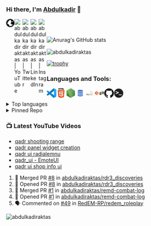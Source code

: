 ### Hi there, I'm [Abdulkadir][website] 👋

[<img align="left" alt="abdulkadiraktas.com.tr" width="22px" src="https://raw.githubusercontent.com/iconic/open-iconic/master/svg/globe.svg" />][website]
[<img align="left" alt="abdulkadiraktas | YouTube" width="22px" src="https://cdn.jsdelivr.net/npm/simple-icons@v3/icons/youtube.svg" />][youtube]
[<img align="left" alt="abdulkadiraktas | Twitter" width="22px" src="https://cdn.jsdelivr.net/npm/simple-icons@v3/icons/twitter.svg" />][twitter]
[<img align="left" alt="abdulkadiraktas | LinkedIn" width="22px" src="https://cdn.jsdelivr.net/npm/simple-icons@v3/icons/linkedin.svg" />][linkedin]
[<img align="left" alt="abdulkadiraktas | Instagram" width="22px" src="https://cdn.jsdelivr.net/npm/simple-icons@v3/icons/instagram.svg" />][instagram]
<br />
<br />

![Anurag's GitHub stats](https://github-readme-stats.vercel.app/api?username=abdulkadiraktas&theme=dark&show_icons=true)

<p><img align="center" src="https://github-readme-streak-stats.herokuapp.com/?user=abdulkadiraktas&" alt="abdulkadiraktas" /></p>

[![trophy](https://github-profile-trophy.vercel.app/?username=abdulkadiraktas&theme=oldie)](https://github.com/abdulkadiraktas) 

### Languages and Tools:
  [<img align="left" alt="Visual Studio Code" width="26px" src="https://raw.githubusercontent.com/github/explore/80688e429a7d4ef2fca1e82350fe8e3517d3494d/topics/visual-studio-code/visual-studio-code.png" />][github]
  [<img align="left" alt="HTML5" width="26px" src="https://raw.githubusercontent.com/github/explore/80688e429a7d4ef2fca1e82350fe8e3517d3494d/topics/html/html.png" />][github]
  [<img align="left" alt="Node.js" width="26px" src="https://raw.githubusercontent.com/github/explore/80688e429a7d4ef2fca1e82350fe8e3517d3494d/topics/nodejs/nodejs.png" />][github]
  [<img align="left" alt="SQL" width="26px" src="https://raw.githubusercontent.com/github/explore/80688e429a7d4ef2fca1e82350fe8e3517d3494d/topics/sql/sql.png" />][github]
  [<img align="left" alt="MySQL" width="26px" src="https://raw.githubusercontent.com/github/explore/80688e429a7d4ef2fca1e82350fe8e3517d3494d/topics/mysql/mysql.png" />][github]
  [<img align="left" alt="Git" width="26px" src="https://raw.githubusercontent.com/github/explore/80688e429a7d4ef2fca1e82350fe8e3517d3494d/topics/git/git.png" />][github]
  [<img align="left" alt="GitHub" width="26px" src="https://raw.githubusercontent.com/github/explore/78df643247d429f6cc873026c0622819ad797942/topics/github/github.png" />][github]
  [<img align="left" alt="Terminal" width="26px" src="https://raw.githubusercontent.com/github/explore/80688e429a7d4ef2fca1e82350fe8e3517d3494d/topics/terminal/terminal.png" />][github]

<br />
<br />
<details>
  <summary> Top languages </summary>
 
  [![Top Langs](https://github-readme-stats.vercel.app/api/top-langs/?username=abdulkadiraktas&layout=compact)](https://github.com/abdulkadiraktas/)
</details>

<details>
  <summary>Pinned Repo</summary>
  
  [![Readme Card](https://github-readme-stats.vercel.app/api/pin/?username=abdulkadiraktas&repo=FxServerController&theme=dark)](https://github.com/abdulkadiraktas/FxServerController)

  [![Readme Card](https://github-readme-stats.vercel.app/api/pin/?username=abdulkadiraktas&repo=esxv2_Modules_Creator&theme=dark)](https://github.com/abdulkadiraktas/esxv2_Modules_Creator)

  [![Readme Card](https://github-readme-stats.vercel.app/api/pin/?username=abdulkadiraktas&repo=CefLauncher&theme=dark)](https://github.com/abdulkadiraktas/CefLauncher)

  [![Readme Card](https://github-readme-stats.vercel.app/api/pin/?username=abdulkadiraktas&repo=Salty-Chat-For-RedM-WestWorld&theme=dark)](https://github.com/abdulkadiraktas/Salty-Chat-For-RedM-WestWorld)
  </details>


[website]: https://abdulkadiraktas.com.tr
[twitter]: https://twitter.com/kadir_aktass
[youtube]: https://www.youtube.com/channel/UCBjZfeaYXWpT_vOxheQZ86A
[instagram]: https://www.instagram.com/abdul.kadir.aktas/
[linkedin]: https://www.linkedin.com/in/abdulkadir-aktas/
[webdevplaylist]: https://www.youtube.com/watch?v=JDW7-mR3DX0&list=PLchFjqoahGcmBjSoYbLDA_9nLWsHY6UOf
[github]:https://github.com/abdulkadiraktas/

### 📺 Latest YouTube Videos

<!-- YOUTUBE:START -->
- [qadr shooting range](https://www.youtube.com/watch?v=1QTHnQewsVs)
- [qadr panel widget creation](https://www.youtube.com/watch?v=9PfGwpHH3aA)
- [qadr ui radialemnu](https://www.youtube.com/watch?v=eJ8VjjZbktY)
- [qadr_ui - EmoteUI](https://www.youtube.com/watch?v=2_JDgolM140)
- [qadr ui shop info ui](https://www.youtube.com/watch?v=NYnZapRi8c8)
<!-- YOUTUBE:END -->

<!--START_SECTION:activity-->
1. 🎉 Merged PR [#8](https://github.com/abdulkadiraktas/rdr3_discoveries/pull/8) in [abdulkadiraktas/rdr3_discoveries](https://github.com/abdulkadiraktas/rdr3_discoveries)
2. 💪 Opened PR [#8](https://github.com/abdulkadiraktas/rdr3_discoveries/pull/8) in [abdulkadiraktas/rdr3_discoveries](https://github.com/abdulkadiraktas/rdr3_discoveries)
3. 🎉 Merged PR [#1](https://github.com/abdulkadiraktas/remd-combat-log/pull/1) in [abdulkadiraktas/remd-combat-log](https://github.com/abdulkadiraktas/remd-combat-log)
4. 💪 Opened PR [#1](https://github.com/abdulkadiraktas/remd-combat-log/pull/1) in [abdulkadiraktas/remd-combat-log](https://github.com/abdulkadiraktas/remd-combat-log)
5. 🗣 Commented on [#49](https://github.com/RedEM-RP/redem_roleplay/pull/49#issuecomment-1530733744) in [RedEM-RP/redem_roleplay](https://github.com/RedEM-RP/redem_roleplay)
<!--END_SECTION:activity-->

<p align="left"> <img src="https://komarev.com/ghpvc/?username=abdulkadiraktas&label=Profile%20views&color=0e75b6&style=flat" alt="abdulkadiraktas" /> </p>
<!--
**abdulkadiraktas/abdulkadiraktas** is a ✨ _special_ ✨ repository because its `README.md` (this file) appears on your GitHub profile.

Here are some ideas to get you started:

- 🔭 I am currently working for Netmarble, a game company.
- 🌱 I’m currently learning Python
- 👯 I’m looking to collaborate on ...
- 🤔 I’m looking for help with ...
- 💬 Ask me about ...
- 📫 How to reach me: ...
- 😄 Pronouns: ...
- ⚡ Fun fact: ...
-->
